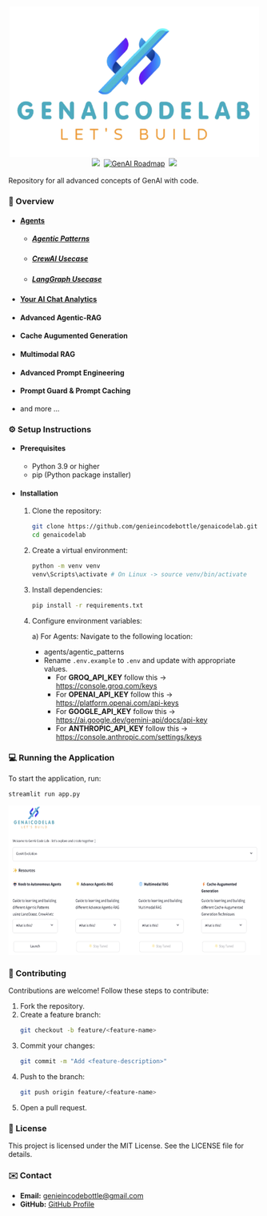 <div align="center">
   <img src="static/images/logo.png" alt="Agents" width="500" height="300"/>
</div>

<div align="center">
    <a target="_blank" href="https://www.youtube.com/@genieincodebottle"><img src="https://img.shields.io/badge/YouTube-@genieincodebottle-blue"></a>&nbsp;
    <a href="https://github.com/genieincodebottle/generative-ai/blob/main/GenAI_Roadmap.md""><img src="https://img.shields.io/badge/GenAI Roadmap-181717?style=flat&logo=github&logoColor=white" alt="GenAI Roadmap"></a>&nbsp;
    <a target="_blank" href="https://www.instagram.com/genieincodebottle/"><img src="https://img.shields.io/badge/@genieincodebottle-C13584?style=flat&labelColor=C13584&logo=instagram&logoColor=white&link=https://www.instagram.com/eduardopiresbr/"></a>
</div>

<br>
Repository for all advanced concepts of GenAI with code.

### 🌟 Overview

- #### [Agents](./agents/)
   - ##### [Agentic Patterns](./agents/agentic_patterns/)
   - ##### [CrewAI Usecase](./agents/crewai_usecases/)
   - ##### [LangGraph Usecase](./agents/langraph_usecases/)
- #### [Your AI Chat Analytics](./your_ai_chat_analytics/)  
- #### Advanced Agentic-RAG
- #### Cache Augumented Generation
- #### Multimodal RAG
- #### Advanced Prompt Engineering
- #### Prompt Guard & Prompt Caching
- and more ...

### ⚙️ Setup Instructions

- #### Prerequisites
   - Python 3.9 or higher
   - pip (Python package installer)

- #### Installation
   1. Clone the repository:
      ```bash
      git clone https://github.com/genieincodebottle/genaicodelab.git
      cd genaicodelab
      ```
   2. Create a virtual environment:
      ```bash
      python -m venv venv
      venv\Scripts\activate # On Linux -> source venv/bin/activate
      ```
   3. Install dependencies:
      ```bash
      pip install -r requirements.txt
      ```
   4. Configure environment variables:

      a) For Agents: Navigate to the following location:
         - agents/agentic_patterns
         - Rename `.env.example` to `.env` and update with appropriate values.
            - For **GROQ_API_KEY** follow this -> https://console.groq.com/keys
            - For **OPENAI_API_KEY** follow this -> https://platform.openai.com/api-keys
            - For **GOOGLE_API_KEY** follow this -> https://ai.google.dev/gemini-api/docs/api-key
            - For **ANTHROPIC_API_KEY** follow this -> https://console.anthropic.com/settings/keys

### 💻 Running the Application
To start the application, run:
```bash
streamlit run app.py
```

<img src="static/images/main_ui.png" alt="Main UI" width="700" height="300"/>

### 🤝 Contributing
Contributions are welcome! Follow these steps to contribute:
1. Fork the repository.
2. Create a feature branch:
   ```bash
   git checkout -b feature/<feature-name>
   ```
3. Commit your changes:
   ```bash
   git commit -m "Add <feature-description>"
   ```
4. Push to the branch:
   ```bash
   git push origin feature/<feature-name>
   ```
5. Open a pull request.

### 📜 License
This project is licensed under the MIT License. See the LICENSE file for details.

### ✉️ Contact
- **Email:** genieincodebottle@gmail.com
- **GitHub:** [GitHub Profile](https://github.com/genieincodebottle)
